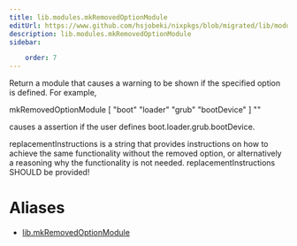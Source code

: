 ```yaml
---
title: lib.modules.mkRemovedOptionModule
editUrl: https://www.github.com/hsjobeki/nixpkgs/blob/migrated/lib/modules.nix#L1106C27
description: lib.modules.mkRemovedOptionModule
sidebar:

    order: 7
---
```


Return a module that causes a warning to be shown if the
specified option is defined. For example,

mkRemovedOptionModule [ "boot" "loader" "grub" "bootDevice" ] "<replacement instructions>"

causes a assertion if the user defines boot.loader.grub.bootDevice.

replacementInstructions is a string that provides instructions on
how to achieve the same functionality without the removed option,
or alternatively a reasoning why the functionality is not needed.
replacementInstructions SHOULD be provided!


# Aliases

- [lib.mkRemovedOptionModule](/nix-doc-comments/reference/lib/lib-mkremovedoptionmodule)


